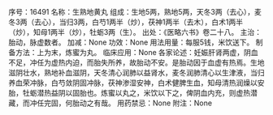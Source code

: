 序号：16491
名称：生熟地黄丸
组成：生地5两，熟地5两，天冬3两（去心），麦冬3两（去心），当归3两，白芍1两半（炒），茯神1两半（去木），白术1两半（炒），知母1两半（炒），牡蛎3两（生）。
出处：《医略六书》卷二十八。
主治：胎动，脉虚数者。
加减：None
功效：None
用法用量：每服5钱，米饮送下。
制备方法：上为末，炼蜜为丸。
临床应用：None
各家论述：妊娠肝肾两虚，阴血不足，冲任为虚热内迫，而胎失所养，故胎动不安。是胎动因于血虚有热焉。生地滋阴壮水，熟地补血滋阴，天冬清心润肺以益肾水，麦冬润肺清心以生津液，当归养血荣冲脉，白芍敛阴固冲脉，茯神渗湿安神，白术健脾生血，知母清热润燥以安胎，牡蛎潜热益阴以固胎也。炼蜜以丸之，米饮以下之，俾阴血内充，则虚热潜藏，而冲任完固，何胎动之有哉。
用药禁忌：None
附注：None
